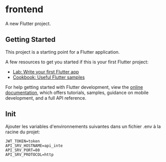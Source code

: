 # frontend

A new Flutter project.

## Getting Started

This project is a starting point for a Flutter application.

A few resources to get you started if this is your first Flutter project:

- [Lab: Write your first Flutter app](https://docs.flutter.dev/get-started/codelab)
- [Cookbook: Useful Flutter samples](https://docs.flutter.dev/cookbook)

For help getting started with Flutter development, view the
[online documentation](https://docs.flutter.dev/), which offers tutorials,
samples, guidance on mobile development, and a full API reference.

## Init

Ajouter les variables d'environnements suivantes dans un fichier .env à la racine du projet:

```
JWT_TOKEN=token
API_SRV_HOSTNAME=api_inte
API_SRV_PORT=80
API_SRV_PROTOCOL=http
```
